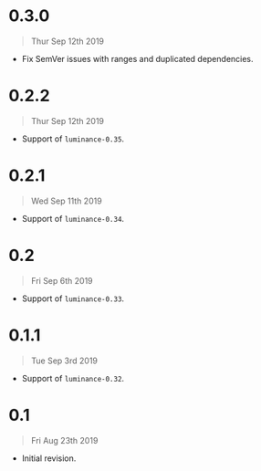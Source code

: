 # 0.3.0

> Thur Sep 12th 2019

  - Fix SemVer issues with ranges and duplicated dependencies.

# 0.2.2

> Thur Sep 12th 2019

  - Support of `luminance-0.35`.

# 0.2.1

> Wed Sep 11th 2019

  - Support of `luminance-0.34`.

# 0.2

> Fri Sep 6th 2019

  - Support of `luminance-0.33`.

# 0.1.1

> Tue Sep 3rd 2019

  - Support of `luminance-0.32`.

# 0.1

> Fri Aug 23th 2019

  - Initial revision.
